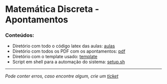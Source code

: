 # Matemática Discreta - Apontamentos

### Conteúdos:
* Diretório com todo o código latex das aulas: [aulas]()
* Diretório com todos os PDF com os apontamentos: [pdf]()
* Diretório com o template usado: [template]()
* Script em shell para a automação do sistema: [setup.sh]()

---
*Pode conter erros, caso encontre algum, crie um* [*ticket*](https://github.com/TiagoRG/uaveiro-leci/issues/new)
